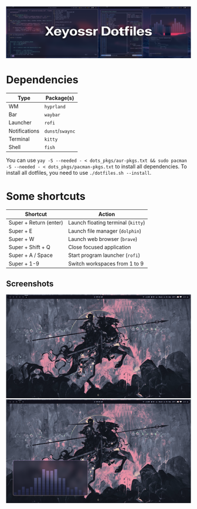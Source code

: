 ![dotfiles](pr/dotfiles.png)

# Dependencies

| Type          | Package(s)       |
| ------------- | ---------------- |
| WM            | `hyprland`       |
| Bar           | `waybar`         |
| Launcher      | `rofi`           |
| Notifications | `dunst`/`swaync` |
| Terminal      | `kitty`          |
| Shell         | `fish`           |

You can use `yay -S --needed - < dots_pkgs/aur-pkgs.txt && sudo pacman -S --needed - < dots_pkgs/pacman-pkgs.txt` to install all dependencies.
To install all dotfiles, you need to use `./dotfiles.sh --install`.

# Some shortcuts

| Shortcut               | Action                             |
| ---------------------- | ---------------------------------- |
| Super + Return (enter) | Launch floating terminal (`kitty`) |
| Super + E              | Launch file manager (`dolphin`)    |
| Super + W              | Launch web browser (`brave`)       |
| Super + Shift + Q      | Close focused application          |
| Super + A / Space      | Start program launcher (`rofi`)    |
| Super + 1-9            | Switch workspaces from 1 to 9      |

## Screenshots

![hyprland](pr/1.png)
![hyprland](pr/2.png)
